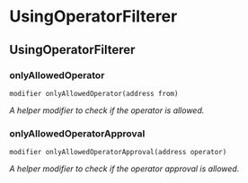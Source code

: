 # UsingOperatorFilterer

## UsingOperatorFilterer

### onlyAllowedOperator

```solidity
modifier onlyAllowedOperator(address from)
```

_A helper modifier to check if the operator is allowed._

### onlyAllowedOperatorApproval

```solidity
modifier onlyAllowedOperatorApproval(address operator)
```

_A helper modifier to check if the operator approval is allowed._

